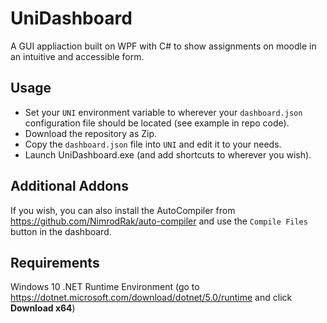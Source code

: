 # UniDashboard
A GUI appliaction built on WPF with C# to show assignments on moodle in an intuitive and accessible form.

## Usage
 - Set your `UNI` environment variable to wherever your `dashboard.json` configuration file should be located (see example in repo code).
 - Download the repository as Zip.
 - Copy the `dashboard.json` file into `UNI` and edit it to your needs.
 - Launch UniDashboard.exe (and add shortcuts to wherever you wish).

## Additional Addons
If you wish, you can also install the AutoCompiler from https://github.com/NimrodRak/auto-compiler and use the `Compile Files` button in the dashboard.

## Requirements
Windows 10
.NET Runtime Environment (go to https://dotnet.microsoft.com/download/dotnet/5.0/runtime and click **Download x64**)